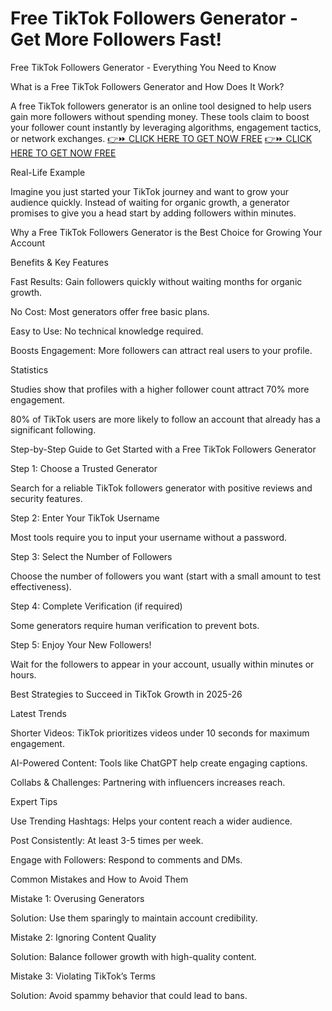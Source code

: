 # Free TikTok Followers Generator - Get More Followers Fast!

Free TikTok Followers Generator - Everything You Need to Know

What is a Free TikTok Followers Generator and How Does It Work?

A free TikTok followers generator is an online tool designed to help users gain more followers without spending money. These tools claim to boost your follower count instantly by leveraging algorithms, engagement tactics, or network exchanges.
[👉⏩ CLICK HERE TO GET NOW FREE](https://ecomadboosters.xyz/%20free%20tiktok%20followers%20generator/)
[👉⏩ CLICK HERE TO GET NOW FREE](https://ecomadboosters.xyz/%20free%20tiktok%20followers%20generator/)

Real-Life Example

Imagine you just started your TikTok journey and want to grow your audience quickly. Instead of waiting for organic growth, a generator promises to give you a head start by adding followers within minutes.

Why a Free TikTok Followers Generator is the Best Choice for Growing Your Account

Benefits & Key Features

Fast Results: Gain followers quickly without waiting months for organic growth.

No Cost: Most generators offer free basic plans.

Easy to Use: No technical knowledge required.

Boosts Engagement: More followers can attract real users to your profile.

Statistics

Studies show that profiles with a higher follower count attract 70% more engagement.

80% of TikTok users are more likely to follow an account that already has a significant following.

Step-by-Step Guide to Get Started with a Free TikTok Followers Generator

Step 1: Choose a Trusted Generator

Search for a reliable TikTok followers generator with positive reviews and security features.

Step 2: Enter Your TikTok Username

Most tools require you to input your username without a password.

Step 3: Select the Number of Followers

Choose the number of followers you want (start with a small amount to test effectiveness).

Step 4: Complete Verification (if required)

Some generators require human verification to prevent bots.

Step 5: Enjoy Your New Followers!

Wait for the followers to appear in your account, usually within minutes or hours.

Best Strategies to Succeed in TikTok Growth in 2025-26

Latest Trends

Shorter Videos: TikTok prioritizes videos under 10 seconds for maximum engagement.

AI-Powered Content: Tools like ChatGPT help create engaging captions.

Collabs & Challenges: Partnering with influencers increases reach.

Expert Tips

Use Trending Hashtags: Helps your content reach a wider audience.

Post Consistently: At least 3-5 times per week.

Engage with Followers: Respond to comments and DMs.

Common Mistakes and How to Avoid Them

Mistake 1: Overusing Generators

Solution: Use them sparingly to maintain account credibility.

Mistake 2: Ignoring Content Quality

Solution: Balance follower growth with high-quality content.

Mistake 3: Violating TikTok’s Terms

Solution: Avoid spammy behavior that could lead to bans.

